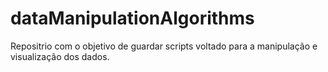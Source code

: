 # dataManipulationAlgorithms
Repositrio com o objetivo de guardar scripts voltado para a manipulação e visualização dos dados.
